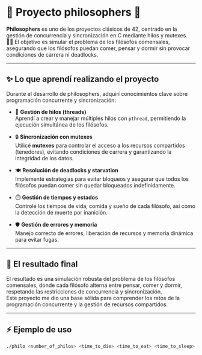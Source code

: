 # 🍝 **Proyecto philosophers** 🧠

**Philosophers** es uno de los proyectos clásicos de 42, centrado en la gestión de concurrencia y sincronización en C mediante hilos y mutexes.  
🧑‍💻 El objetivo es simular el problema de los filósofos comensales, asegurando que los filósofos puedan comer, pensar y dormir sin provocar condiciones de carrera ni deadlocks.

---

## ✨ **Lo que aprendí realizando el proyecto**

Durante el desarrollo de philosophers, adquirí conocimientos clave sobre programación concurrente y sincronización:

- 🧵 **Gestión de hilos (threads)**  
  Aprendí a crear y manejar múltiples hilos con `pthread`, permitiendo la ejecución simultánea de los filósofos.

- 🔒 **Sincronización con mutexes**  
  Utilicé **mutexes** para controlar el acceso a los recursos compartidos (tenedores), evitando condiciones de carrera y garantizando la integridad de los datos.

- 🍽️ **Resolución de deadlocks y starvation**  
  Implementé estrategias para evitar bloqueos y asegurar que todos los filósofos puedan comer sin quedar bloqueados indefinidamente.

- ⏱️ **Gestión de tiempos y estados**  
  Controlé los tiempos de vida, comida y sueño de cada filósofo, así como la detección de muerte por inanición.

- 🛡️ **Gestión de errores y memoria**  
  Manejo correcto de errores, liberación de recursos y memoria dinámica para evitar fugas.

---

## 🏁 **El resultado final**

El resultado es una simulación robusta del problema de los filósofos comensales, donde cada filósofo alterna entre pensar, comer y dormir, respetando las restricciones de concurrencia y sincronización.  
Este proyecto me dio una base sólida para comprender los retos de la programación concurrente y la gestión de recursos compartidos.

---

## ⚡ **Ejemplo de uso**

```sh
./philo <number_of_philos> <time_to_die> <time_to_eat> <time_to_sleep> [number_times_each_philosopher_must_eat]
